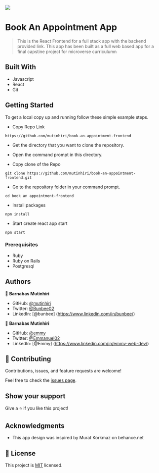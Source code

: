 ![](https://img.shields.io/badge/Microverse-blueviolet)

# Book An Appointment App

> This is the React Frontend for a full stack app with the backend provided link. This app has been built as a full web based app for a final capstine project for microverse curriculumn

## Built With

- Javascript
- React
- Git

## Getting Started

To get a local copy up and running follow these simple example steps.

- Copy Repo Link

```
https://github.com/mutinhiri/book-an-appointment-frontend
```
- Get the directory that you want to clone the repository.

- Open the command prompt in this directory.

- Copy clone of the Repo

```
git clone https://github.com/mutinhiri/book-an-appointment-frontend.git
```

- Go to the repository folder in your command prompt.

```
cd book an appointment-frontend
```
- Install packages

```
npm install
```

- Start create react app start

```npm start```


### Prerequisites

- Ruby
- Ruby on Rails
- Postgresql
## Authors

👤 **Barnabas Mutinhiri** 

- GitHub: [@mutinhiri](https://github.com/mutinhiri)
- Twitter: [@Bunbee02](https://twitter.com/Bunbee02) 
- LinkedIn: [@bunbee] (https://www.linkedin.com/in/bunbee/)

👤 **Barnabas Mutinhiri** 

- GitHub: [@emmy ](https://github.com/emmy-webdev)
- Twitter: [@Emmanuel02](https://twitter.com/Bunbee02) 
- LinkedIn: [@Emmy] (https://www.linkedin.com/in/emmy-web-dev/)

## 🤝 Contributing

Contributions, issues, and feature requests are welcome!

Feel free to check the [issues page](../../issues/).

## Show your support

Give a ⭐️ if you like this project!

## Acknowledgments

- This app design was inspired by Murat Korkmaz on behance.net

## 📝 License

This project is [MIT](./MIT.md) licensed.